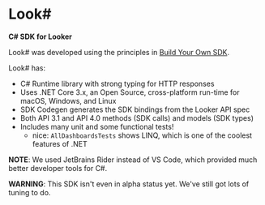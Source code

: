 # Look#

**C# SDK for Looker**

Look# was developed using the principles in [Build Your Own SDK](../byosdk.md).

Look# has:

- C# Runtime library with strong typing for HTTP responses
- Uses .NET Core 3.x, an Open Source, cross-platform run-time for macOS, Windows, and Linux
- SDK Codegen generates the SDK bindings from the Looker API spec
- Both API 3.1 and API 4.0 methods (SDK calls) and models (SDK types)
- Includes many unit and some functional tests!
  - nice: `AllDashboardsTests` shows LINQ, which is one of the coolest features of .NET
  
**NOTE**: We used JetBrains Rider instead of VS Code, which provided much better developer tools for C#. 

**WARNING**: This SDK isn't even in alpha status yet. We've still got lots of tuning to do.